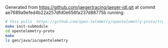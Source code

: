 Generated from  https://github.com/jaegertracing/jaeger-idl.git at commit ae7689a9efed4b22a257dfd0e656fa237d88775b running:

```bash
# this pulls  https://github.com/open-telemetry/opentelemetry-proto/tree/4ca4f0335c63cda7ab31ea7ed70d6553aee14dce
make init-submodule
cd opentelemetry-proto
make
ls gen/java/io/opentelemetry
``` 
